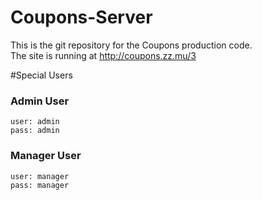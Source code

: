 # Coupons-Server

This is the git repository for the Coupons production code.<br>
The site is running at http://coupons.zz.mu/3

#Special Users

### Admin User
    user: admin
    pass: admin

### Manager User
    user: manager
    pass: manager